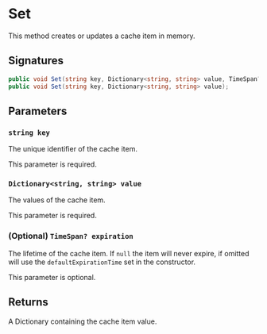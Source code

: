 # Set

This method creates or updates a cache item in memory.

## Signatures

```csharp
public void Set(string key, Dictionary<string, string> value, TimeSpan? expiration);
public void Set(string key, Dictionary<string, string> value);
```

## Parameters

### `string key`

The unique identifier of the cache item.

This parameter is required.

### `Dictionary<string, string> value`

The values of the cache item.

This parameter is required.


### (Optional) `TimeSpan? expiration`

The lifetime of the cache item. If `null` the item will never expire, if omitted will use the `defaultExpirationTime` set in the constructor.

This parameter is optional.

## Returns

A Dictionary containing the cache item value.
